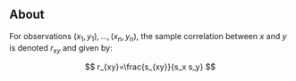 
## About

For observations $(x_1,y_1),\ldots,(x_n,y_n)$, the sample correlation between $x$ and $y$ is denoted $r_{xy}$ and given by:

$$
r_{xy}=\frac{s_{xy}}{s_x s_y}
$$ 
